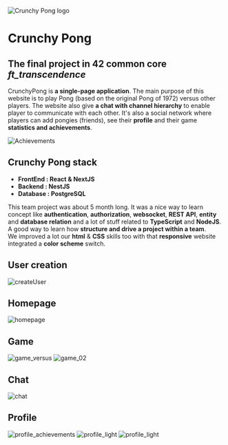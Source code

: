 ![Crunchy Pong logo](Docs/screenshots/logo_screenshot.png)

# <b>Crunchy Pong</b>

## The <b>final project</b> in 42 common core <i>ft_transcendence</i>

CrunchyPong is <b>a single-page application</b>. The main purpose of this website is to play Pong (based on the original Pong of 1972) versus other players. The website also give <b>a chat with channel hierarchy</b> to enable player to communicate with each other. It's also a social network where players can add pongies (friends), see their <b>profile</b> and their game <b>statistics and achievements</b>.

![Achievements](Docs/screenshots/achievement_screenshot.png)

## Crunchy Pong <b>stack</b>
- **FrontEnd : React & NextJS**
- **Backend : NestJS**
- **Database : PostgreSQL**

This team project was about 5 month long. It was a nice way to learn concept like <b>authentication</b>, <b>authorization</b>, <b>websocket</b>, <b>REST API</b>, <b>entity</b> and <b>database relation</b> and a lot of stuff related to <b>TypeScript</b> and <b>NodeJS</b>. A good way to learn how <b>structure and drive a project within a team</b>.</br>
We improved a lot our <b>html</b> & <b>CSS</b> skills too with that <b>responsive</b> website integrated a <b>color scheme</b> switch.

## User creation

![createUser](Docs/screenshots/create_login.png)

## Homepage

![homepage](Docs/screenshots/home_page_medium.png)


## Game

![game_versus](Docs/screenshots/versus_matchmaking.png)
![game_02](Docs/screenshots/game_02.png)

## Chat

![chat](Docs/screenshots/channel_chat.png)

## Profile

![profile_achievements](Docs/screenshots/profile_achievements_medium.png)
![profile_light](Docs/screenshots/profile_edit_light_medium.png)
![profile_light](Docs/screenshots/profile_achievment_short_light.png)
